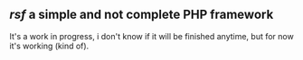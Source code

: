 ## *rsf* a simple and not complete PHP framework

It's a work in progress, i don't know if it will be finished anytime, but for now it's working (kind of).
